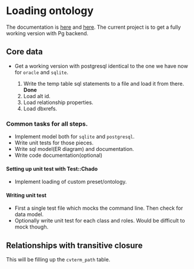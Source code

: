 # Loading ontology
The documentation is [here](http://dictybase.github.io/obo-loading/index.html) and [here](http://dictybase.github.io/obo-loader/index.html). 
The current project is to get a fully working version with Pg backend.

## Core data

* Get a working version with postgresql identical to the one we have now for ```oracle``` and ```sqlite```.

  1. Write the temp table sql statements to a file and load it from there.  __Done__
  2. Load alt id.
  3. Load relationship properties.
  4. Load dbxrefs.

### Common tasks for all steps.
* Implement model both for ```sqlite``` and ```postgresql```.
* Write unit tests for those pieces.
* Write sql model(ER diagram) and documentation.
* Write code documentation(optional)

#### Setting up unit test with Test::Chado
* Implement loading of custom preset/ontology.

#### Writing unit test
* First a single test file which mocks the command line. Then check for data model.
* Optionally write unit test for each class and roles. Would be difficult to mock though.


## Relationships with transitive closure
This will be filling up the ```cvterm_path``` table.
